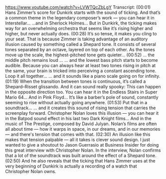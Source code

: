 https://www.youtube.com/watch?v=LVWTQcZbLgY
Transcript:
(00:01) Hans Zimmer’s score for Dunkirk starts with the sound of ticking. And that’s a common theme in the legendary composer’s work — you can hear it in Interstellar… ...and in Sherlock Holmes… But in Dunkirk, the ticking makes way for an overwhelming orchestra that seems like it’s rising higher and higher, but never actually does.
(00:28) It’s so tense, it makes you cling to your seat. That is because Zimmer is taking advantage of an auditory illusion caused by something called a Shepard tone. It consists of several tones separated by an octave, layered on top of each other. As the tones move up the scale, the highest-pitched tone gets quieter...
(00:52) ... the middle pitch remains loud ... ... and the lowest bass pitch starts to become audible. Because you can always hear at least two tones rising in pitch at the same, your brain is tricked into perceiving a constant ascending tone. Loop it all together… … and it sounds like a piano scale going on for infinity.
(01:19) When the transition between tones is continuous, it’s called a Shepard–Risset glissando. And it can sound really spooky: This can happen in the opposite direction too. You can hear it in the Endless Stairs in Super Mario 64… And in Pink Floyd… It’s like a barber’s pole of sound, constantly seeming to rise without actually going anywhere.
(01:53) Put that in a soundtrack… … and it creates this sound of rising tension that carries the screenplay forward. Christopher Nolan loves this illusion — you can hear it in the Batpod sound effect in his last two Dark Knight films… And in the music of The Prestige, composed by David Julyan. Nolan’s films are often all about time — how it warps in space, in our dreams, and in our memories — and there's tension that comes with that.
(02:30) An illusion like this makes that tension palpable — all it takes is clever sound design. I just wanted to give a shoutout to Jason Guerrasio at Business Insider for doing this great interview with Christopher Nolan. In the interview, Nolan confirms that a lot of the soundtrack was built around the effect of a Shepard tone.
(02:50) And he also reveals that the ticking that Hans Zimmer uses at the very beginning of Dunkirk is actually a recording of a watch that Christopher Nolan owns.